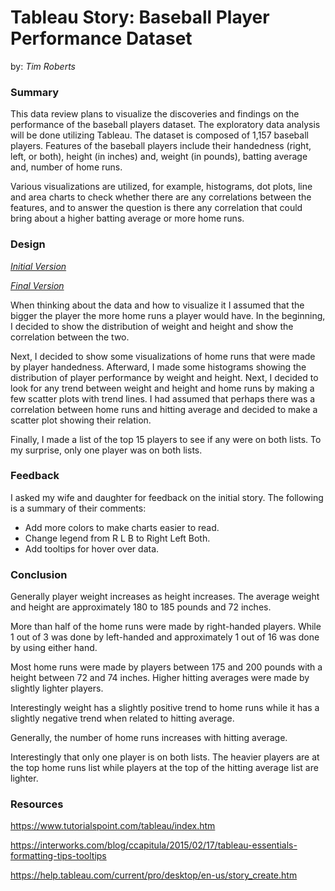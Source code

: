 # Tableau Story:  Baseball Player Performance Dataset
by: *Tim Roberts*

### Summary  

This data review plans to visualize the discoveries and findings on the performance of the baseball players dataset. The exploratory data analysis will be done utilizing Tableau.  The dataset is composed of 1,157 baseball players.  Features of the baseball players include their handedness (right, left, or both), height (in inches) and, weight (in pounds), batting average and, number of home runs.

Various visualizations are utilized, for example, histograms, dot plots, line and area charts to check whether there are any correlations between the features, and to answer the question is there any correlation that could bring about a higher batting average or more home runs.
    
    

### Design

[*Initial Version*](https://public.tableau.com/profile/tim6018#!/vizhome/BaseballPlayerPerformancev1/PlayerHomeRuns)

[*Final Version*](https://public.tableau.com/profile/tim6018#!/vizhome/BaseballPlayerPerformancev2/PlayerHomeRuns)


When thinking about the data and how to visualize it I assumed that the bigger the player the more home runs a player would have.  In the beginning, I decided to show the distribution of weight and height and show the correlation between the two.  

Next, I decided to show some visualizations of home runs that were made by player handedness.  Afterward, I made some histograms showing the distribution of player performance by weight and height.  Next, I decided to look for any trend between weight and height and home runs by making a few scatter plots with trend lines.  I had assumed that perhaps there was a correlation between home runs and hitting average and decided to make a scatter plot showing their relation.

Finally, I made a list of the top 15 players to see if any were on both lists.  To my surprise, only one player was on both lists. 

### Feedback

I asked my wife and daughter for feedback on the initial story.  The following is a summary of their comments:

* Add more colors to make charts easier to read.
* Change legend  from R L B to Right Left Both.
* Add tooltips for hover over data.


### Conclusion

Generally player weight increases as height increases.  The average weight and height are approximately 180 to 185 pounds and 72 inches.

More than half of the home runs were made by right-handed players.  While 1 out of 3 was done by left-handed and approximately 1 out of 16 was done by using either hand.

Most home runs were made by players between 175 and 200 pounds with a height between 72 and 74 inches.  Higher hitting averages were made by slightly lighter players.

Interestingly weight has a slightly positive trend to home runs while it has a slightly negative trend when related to hitting average.

Generally, the number of home runs increases with hitting average.

Interestingly that only one player is on both lists.  The heavier players are at the top home runs list while players at the top of the hitting average list are lighter.


















### Resources

https://www.tutorialspoint.com/tableau/index.htm

https://interworks.com/blog/ccapitula/2015/02/17/tableau-essentials-formatting-tips-tooltips

https://help.tableau.com/current/pro/desktop/en-us/story_create.htm
